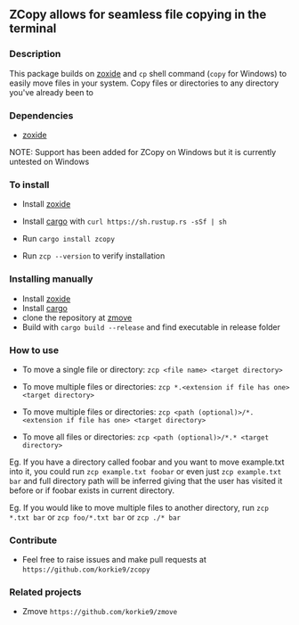 ## ZCopy allows for seamless file copying in the terminal

### Description
This package builds on [zoxide](https://github.com/ajeetdsouza/zoxide) and ``cp`` shell command (``copy`` for Windows) to easily move files in your system.
Copy files or directories to any directory you've already been to

### Dependencies
 - [zoxide](https://github.com/ajeetdsouza/zoxide)


NOTE: Support has been added for ZCopy on Windows but it is currently untested on Windows

### To install

- Install [zoxide](https://github.com/ajeetdsouza/zoxide)
- Install [cargo](https://github.com/rust-lang/cargo) with ``curl https://sh.rustup.rs -sSf | sh``

- Run ``cargo install zcopy``

- Run ``zcp --version`` to verify installation

### Installing manually

- Install [zoxide](https://github.com/ajeetdsouza/zoxide)
- Install [cargo](https://github.com/rust-lang/cargo)
- clone the repository at [zmove](https://github.com/korkie9/zmove)
- Build with ``cargo build --release`` and find executable in release folder


### How to use

- To move a single file or directory: ``zcp <file name> <target directory>``

- To move multiple files or directories: ``zcp *.<extension if file has one> <target directory>``

- To move multiple files or directories: ``zcp <path (optional)>/*.<extension if file has one> <target directory>``

- To move all files or directories: ``zcp <path (optional)>/*.* <target directory>``


Eg. If you have a directory called foobar and you want to move example.txt into it, you could run ``zcp example.txt foobar`` or even just ``zcp example.txt bar`` and full directory path will be inferred giving that the user has visited it before or if foobar exists in current directory.

Eg. If you would like to move multiple files to another directory, run ``zcp *.txt bar`` or ``zcp foo/*.txt bar`` or ``zcp ./* bar``


### Contribute
- Feel free to raise issues and make pull requests at ``https://github.com/korkie9/zcopy``


### Related projects
- Zmove ``https://github.com/korkie9/zmove``

